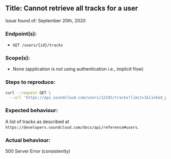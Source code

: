 <!--

Thanks for your interest in the SoundCloud Public API.

If you're submitting a bug, please use the following template.
If your issue is a feature request, please include your use-case so that we have all the necessary info.

If you wan to update your app's `redirect_uri`, please refer to our Readme section: https://github.com/soundcloud/api/blob/master/README.md#how-can-i-update-my-apps-redirect_uri

Note: Please do not share any sensitive information such as OAUTH Token or the client_id/client_secret

Note: Please do not use this space for requesting for new API Keys

-->

## Title: Cannot retrieve all tracks for a user
Issue found of: September 20th, 2020

### Endpoint(s):
* `GET /users/{id}/tracks`

### Scope(s):
* None (application is not using authentication i.e., implicit flow)

### Steps to reproduce:
```bash
curl --request GET \
  --url 'https://api.soundcloud.com/users/12345/tracks?limit=1&linked_partitioning=true&client_id=DONT_SHARE_CLIENT_ID'
```

### Expected behaviour:
A list of tracks as described at `https://developers.soundcloud.com/docs/api/reference#users`.

### Actual behaviour:
500 Server Error (consistently)
